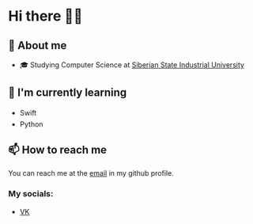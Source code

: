 # Hi there 👋🏻
## 🔖 About me
- 🎓 Studying Computer Science at [Siberian State Industrial University](https://www.sibsiu.ru/)
## 🌱 I'm currently learning
- Swift <img src="https://developer.apple.com/assets/elements/icons/swift/swift-64x64_2x.png" height="16px" width="16px">
- Python <img src="https://www.python.org/static/img/python-logo-large.c36dccadd999.png?1576869008" height="20px" width="16px">
## 📫 How to reach me
You can reach me at the [email](mailto:mixail.bokov9@gmail.com) in my github profile.
### My socials:
- [VK](https://vk.com/datmc) <img src="https://m.vk.com/images/icons/favicons/fav_logo_2x.ico?8" height="16px" width="16px">
<!--
**dat-mc/dat-mc** is a ✨ _special_ ✨ repository because its `README.md` (this file) appears on your GitHub profile.

Here are some ideas to get you started:

- 🔭 I’m currently working on ...
- 🌱 I’m currently learning ...
- 👯 I’m looking to collaborate on ...
- 🤔 I’m looking for help with ...
- 💬 Ask me about ...
- 📫 How to reach me: ...
- 😄 Pronouns: ...
- ⚡ Fun fact: ...
-->
